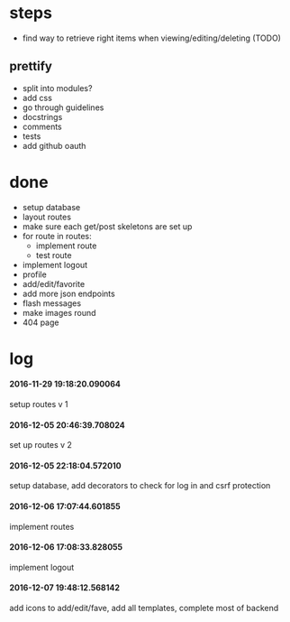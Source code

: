 # steps
+ find way to retrieve right items when viewing/editing/deleting (TODO)

## prettify
+ split into modules?
+ add css
+ go through guidelines
+ docstrings
+ comments
+ tests
+ add github oauth

# done
+ setup database
+ layout routes
+ make sure each get/post skeletons are set up
+ for route in routes:
    + implement route
    + test route
+ implement logout
+ profile
+ add/edit/favorite
+ add more json endpoints
+ flash messages
+ make images round
+ 404 page

# log
#### 2016-11-29 19:18:20.090064
setup routes v 1
#### 2016-12-05 20:46:39.708024
set up routes v 2
#### 2016-12-05 22:18:04.572010
setup database, add decorators to check for log in and csrf protection
#### 2016-12-06 17:07:44.601855
implement routes
#### 2016-12-06 17:08:33.828055
implement logout
#### 2016-12-07 19:48:12.568142
add icons to add/edit/fave, add all templates, complete most of backend

